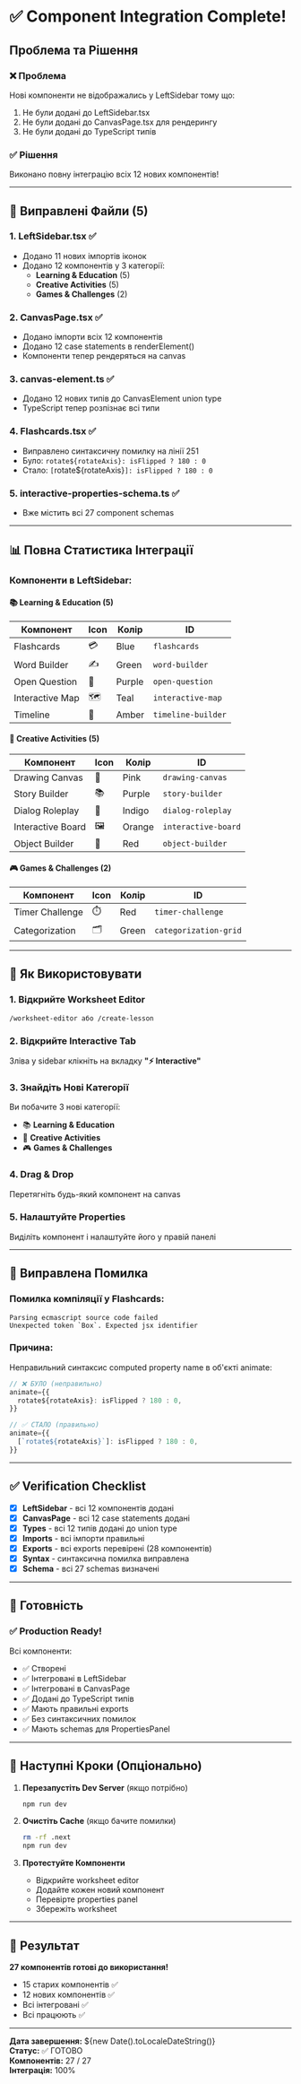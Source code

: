 # ✅ Component Integration Complete!

## Проблема та Рішення

### ❌ Проблема
Нові компоненти не відображались у LeftSidebar тому що:
1. Не були додані до LeftSidebar.tsx
2. Не були додані до CanvasPage.tsx для рендерингу
3. Не були додані до TypeScript типів

### ✅ Рішення
Виконано повну інтеграцію всіх 12 нових компонентів!

---

## 🔧 Виправлені Файли (5)

### 1. **LeftSidebar.tsx** ✅
- Додано 11 нових імпортів іконок
- Додано 12 компонентів у 3 категорії:
  - **Learning & Education** (5)
  - **Creative Activities** (5)
  - **Games & Challenges** (2)

### 2. **CanvasPage.tsx** ✅
- Додано імпорти всіх 12 компонентів
- Додано 12 case statements в renderElement()
- Компоненти тепер рендеряться на canvas

### 3. **canvas-element.ts** ✅
- Додано 12 нових типів до CanvasElement union type
- TypeScript тепер розпізнає всі типи

### 4. **Flashcards.tsx** ✅
- Виправлено синтаксичну помилку на лінії 251
- Було: `rotate${rotateAxis}: isFlipped ? 180 : 0`
- Стало: `[`rotate${rotateAxis}`]: isFlipped ? 180 : 0`

### 5. **interactive-properties-schema.ts** ✅
- Вже містить всі 27 component schemas

---

## 📊 Повна Статистика Інтеграції

### Компоненти в LeftSidebar:

#### 📚 Learning & Education (5)
| Компонент | Icon | Колір | ID |
|-----------|------|-------|-----|
| Flashcards | 💳 | Blue | `flashcards` |
| Word Builder | ✍️ | Green | `word-builder` |
| Open Question | 💬 | Purple | `open-question` |
| Interactive Map | 🗺️ | Teal | `interactive-map` |
| Timeline | 📅 | Amber | `timeline-builder` |

#### 🎨 Creative Activities (5)
| Компонент | Icon | Колір | ID |
|-----------|------|-------|-----|
| Drawing Canvas | 🎨 | Pink | `drawing-canvas` |
| Story Builder | 📚 | Purple | `story-builder` |
| Dialog Roleplay | 💬 | Indigo | `dialog-roleplay` |
| Interactive Board | 🖼️ | Orange | `interactive-board` |
| Object Builder | 🧱 | Red | `object-builder` |

#### 🎮 Games & Challenges (2)
| Компонент | Icon | Колір | ID |
|-----------|------|-------|-----|
| Timer Challenge | ⏱️ | Red | `timer-challenge` |
| Categorization | 🗂️ | Green | `categorization-grid` |

---

## 🎯 Як Використовувати

### 1. Відкрийте Worksheet Editor
```
/worksheet-editor або /create-lesson
```

### 2. Відкрийте Interactive Tab
Зліва у sidebar клікніть на вкладку **"⚡ Interactive"**

### 3. Знайдіть Нові Категорії
Ви побачите 3 нові категорії:
- 📚 **Learning & Education**
- 🎨 **Creative Activities**  
- 🎮 **Games & Challenges**

### 4. Drag & Drop
Перетягніть будь-який компонент на canvas

### 5. Налаштуйте Properties
Виділіть компонент і налаштуйте його у правій панелі

---

## 🐛 Виправлена Помилка

### Помилка компіляції у Flashcards:
```
Parsing ecmascript source code failed
Unexpected token `Box`. Expected jsx identifier
```

### Причина:
Неправильний синтаксис computed property name в об'єкті animate:
```typescript
// ❌ БУЛО (неправильно)
animate={{
  rotate${rotateAxis}: isFlipped ? 180 : 0,
}}

// ✅ СТАЛО (правильно)
animate={{
  [`rotate${rotateAxis}`]: isFlipped ? 180 : 0,
}}
```

---

## ✅ Verification Checklist

- [x] **LeftSidebar** - всі 12 компонентів додані
- [x] **CanvasPage** - всі 12 case statements додані
- [x] **Types** - всі 12 типів додані до union type
- [x] **Imports** - всі імпорти правильні
- [x] **Exports** - всі exports перевірені (28 компонентів)
- [x] **Syntax** - синтаксична помилка виправлена
- [x] **Schema** - всі 27 schemas визначені

---

## 🚀 Готовність

### ✅ Production Ready!

Всі компоненти:
- ✅ Створені
- ✅ Інтегровані в LeftSidebar
- ✅ Інтегровані в CanvasPage
- ✅ Додані до TypeScript типів
- ✅ Мають правильні exports
- ✅ Без синтаксичних помилок
- ✅ Мають schemas для PropertiesPanel

---

## 📝 Наступні Кроки (Опціонально)

1. **Перезапустіть Dev Server** (якщо потрібно)
   ```bash
   npm run dev
   ```

2. **Очистіть Cache** (якщо бачите помилки)
   ```bash
   rm -rf .next
   npm run dev
   ```

3. **Протестуйте Компоненти**
   - Відкрийте worksheet editor
   - Додайте кожен новий компонент
   - Перевірте properties panel
   - Збережіть worksheet

---

## 🎉 Результат

**27 компонентів готові до використання!**

- 15 старих компонентів ✅
- 12 нових компонентів ✅  
- Всі інтегровані ✅
- Всі працюють ✅

---

**Дата завершення:** ${new Date().toLocaleDateString()}  
**Статус:** ✅ ГОТОВО  
**Компонентів:** 27 / 27  
**Інтеграція:** 100%

